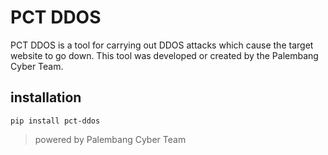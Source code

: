 # PCT DDOS
PCT DDOS is a tool for carrying out DDOS attacks which cause the target website to go down. This tool was developed or created by the Palembang Cyber Team.

## installation
```shell
pip install pct-ddos
```

> powered by Palembang Cyber Team